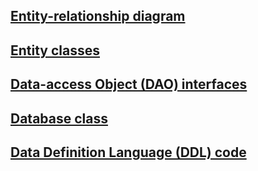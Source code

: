 ## [Entity-relationship diagram](erd.md)

## [Entity classes](https://github.com/nick-bennett/codebreaker-android-13/tree/main/app/src/main/java/edu/cnm/deepdive/codebreaker/model/entity)

## [Data-access Object (DAO) interfaces](https://github.com/nick-bennett/codebreaker-android-13/tree/main/app/src/main/java/edu/cnm/deepdive/codebreaker/model/dao)

## [Database class](https://github.com/ddc-java-13/top-tag/blob/main/app/src/main/java/edu/cnm/deepdive/toptag/service/TopTagDatabase.java)

## [Data Definition Language (DDL) code](https://github.com/ddc-java-13/top-tag/blob/main/docs/sql/ddl.sql)